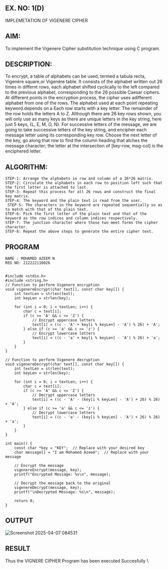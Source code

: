 ## EX. NO: 1(D)
IMPLEMETATION OF VIGENERE CIPHER

## AIM:
To implement the Vigenere Cipher substitution technique using C program.

## DESCRIPTION:
To encrypt, a table of alphabets can be used, termed a tabula recta, Vigenère square,or Vigenère table. It consists of the alphabet written out 26 times in differnt rows, each
alphabet shifted cyclically to the left compared to the previous alphabet, corresponding to the 26 possible Caesar ciphers. At different points in the encryption process, the cipher uses adifferent alphabet from one of the rows. The alphabet used at each point repeating keyword.depends on a Each row starts with a key letter. The remainder of the row holds the letters A to Z. Although there are 26 key rows shown, you will only use as many keys as there are unique letters in the key string, here just 5 keys, {L, E, M, O, N}. For successive letters of the message, we are going to take successive letters of the key string, and encipher each message letter using its corresponding key row. Choose the next letter of the key, go along that row to find the column heading that atches the message character; the letter at the intersection of [key-row, msg-col] is the enciphered letter.

## ALGORITHM:
```
STEP-1: Arrange the alphabets in row and column of a 26*26 matrix. 
STEP-2: Circulate the alphabets in each row to position left such that the first letter is attached to last.
STEP-3: Repeat this process for all 26 rows and construct the final key matrix.
STEP-4: The keyword and the plain text is read from the user.
 STEP-5: The characters in the keyword are repeated sequentially so as to match with that of the plain text.
STEP-6: Pick the first letter of the plain text and that of the keyword as the row indices and column indices respectively.
STEP-7: The junction character where these two meet forms the cipher character.
STEP-8: Repeat the above steps to generate the entire cipher text.
```
## PROGRAM
```
NAME : MOHAMED AZEEM N
REG NO: 212222110026


#include <stdio.h>
#include <string.h>
// Function to perform Vigenere encryption
void vigenereEncrypt(char text[], const char key[]) {
    int textLen = strlen(text);
    int keyLen = strlen(key);
    
    for (int i = 0; i < textLen; i++) {
        char c = text[i];
        if (c >= 'A' && c <= 'Z') {
            // Encrypt uppercase letters
            text[i] = ((c - 'A' + key[i % keyLen] - 'A') % 26) + 'A';
        } else if (c >= 'a' && c <= 'z') {
            // Encrypt lowercase letters
            text[i] = ((c - 'a' + key[i % keyLen] - 'A') % 26) + 'a';
        }
    }
}

// Function to perform Vigenere decryption
void vigenereDecrypt(char text[], const char key[]) {
    int textLen = strlen(text);
    int keyLen = strlen(key);
    
    for (int i = 0; i < textLen; i++) {
        char c = text[i];
        if (c >= 'A' && c <= 'Z') {
            // Decrypt uppercase letters
            text[i] = ((c - 'A' - (key[i % keyLen] - 'A') + 26) % 26) + 'A';
        } else if (c >= 'a' && c <= 'z') {
            // Decrypt lowercase letters
            text[i] = ((c - 'a' - (key[i % keyLen] - 'A') + 26) % 26) + 'a';
        }
    }
}

int main() {
    const char *key = "KEY";  // Replace with your desired key
    char message[] = "I am Mohamed Azeem";  // Replace with your message
    
    // Encrypt the message
    vigenereEncrypt(message, key);
    printf("Encrypted Message: %s\n", message);
    
    // Decrypt the message back to the original
    vigenereDecrypt(message, key);
    printf("\nDecrypted Message: %s\n", message);
    
    return 0;
}

```
## OUTPUT
![Screenshot 2025-04-07 084531](https://github.com/user-attachments/assets/00ee8014-9d79-4b06-8f70-b7d595e62172)

## RESULT
Thus the VIGNERE CIPHER Program has been executed Succesfully !.
